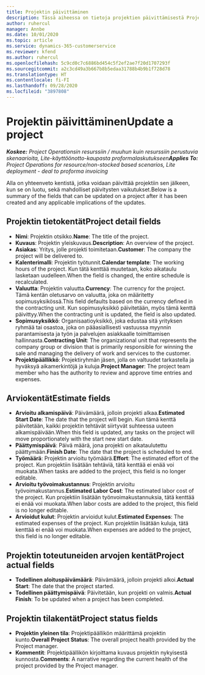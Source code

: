 ```yaml
---
title: Projektin päivittäminen
description: Tässä aiheessa on tietoja projektien päivittämisestä Project Operationsissa.
author: ruhercul
manager: Annbe
ms.date: 10/01/2020
ms.topic: article
ms.service: dynamics-365-customerservice
ms.reviewer: kfend
ms.author: ruhercul
ms.openlocfilehash: 5c9cd0c7c6886bd454c5f2ef2ae7f20d1707293f
ms.sourcegitcommit: a2c3cd49a3b667b8b5edaa31788b4b9b1f728d78
ms.translationtype: HT
ms.contentlocale: fi-FI
ms.lasthandoff: 09/28/2020
ms.locfileid: "3897808"
---
```

# <a name="update-a-project"></a><span data-ttu-id="b31f3-103">Projektin päivittäminen</span><span class="sxs-lookup"><span data-stu-id="b31f3-103">Update a project</span></span>

<span data-ttu-id="b31f3-104">_**Koskee:** Project Operationsin resurssiin / muuhun kuin resurssiin perustuvia skenaarioita, Lite-käyttöönotto-kaupasta proformalaskutukseen_</span><span class="sxs-lookup"><span data-stu-id="b31f3-104">_**Applies To:** Project Operations for resource/non-stocked based scenarios, Lite deployment - deal to proforma invoicing_</span></span>

<span data-ttu-id="b31f3-105">Alla on yhteenveto kentistä, jotka voidaan päivittää projektiin sen jälkeen, kun se on luotu, sekä mahdolliset päivitysten vaikutukset.</span><span class="sxs-lookup"><span data-stu-id="b31f3-105">Below is a summary of the fields that can be updated on a project after it has been created and any applicable implications of the updates.</span></span>

## <a name="project-detail-fields"></a><span data-ttu-id="b31f3-106">Projektin tietokentät</span><span class="sxs-lookup"><span data-stu-id="b31f3-106">Project detail fields</span></span>

- <span data-ttu-id="b31f3-107">**Nimi**: Projektin otsikko.</span><span class="sxs-lookup"><span data-stu-id="b31f3-107">**Name**: The title of the project.</span></span>
- <span data-ttu-id="b31f3-108">**Kuvaus**: Projektin yleiskuvaus.</span><span class="sxs-lookup"><span data-stu-id="b31f3-108">**Description**: An overview of the project.</span></span>
- <span data-ttu-id="b31f3-109">**Asiakas**: Yritys, jolle projekti toimitetaan.</span><span class="sxs-lookup"><span data-stu-id="b31f3-109">**Customer**: The company the project will be delivered to.</span></span>
- <span data-ttu-id="b31f3-110">**Kalenterimalli**: Projektin työtunnit.</span><span class="sxs-lookup"><span data-stu-id="b31f3-110">**Calendar template**: The working hours of the project.</span></span> <span data-ttu-id="b31f3-111">Kun tätä kenttää muutetaan, koko aikataulu lasketaan uudelleen.</span><span class="sxs-lookup"><span data-stu-id="b31f3-111">When the field is changed, the entire schedule is recalculated.</span></span>
- <span data-ttu-id="b31f3-112">**Valuutta**: Projektin valuutta.</span><span class="sxs-lookup"><span data-stu-id="b31f3-112">**Currency**: The currency for the project.</span></span> <span data-ttu-id="b31f3-113">Tämä kentän oletusarvo on valuutta, joka on määritetty sopimusyksikössä.</span><span class="sxs-lookup"><span data-stu-id="b31f3-113">This field defaults based on the currency defined in the contracting unit.</span></span> <span data-ttu-id="b31f3-114">Kun sopimusyksikkö päivitetään, myös tämä kenttä päivittyy.</span><span class="sxs-lookup"><span data-stu-id="b31f3-114">When the contracting unit is updated, the field is also updated.</span></span>
- <span data-ttu-id="b31f3-115">**Sopimusyksikkö**: Organisaatioyksikkö, joka edustaa sitä yrityksen ryhmää tai osastoa, joka on pääasiallisesti vastuussa myynnin parantamisesta ja työn ja palvelujen asiakkaalle toimittamisen hallinnasta.</span><span class="sxs-lookup"><span data-stu-id="b31f3-115">**Contracting Unit**: The organizational unit that represents the company group or division that is primarily responsible for winning the sale and managing the delivery of work and services to the customer.</span></span> 
- <span data-ttu-id="b31f3-116">**Projektipäällikkö**: Projektiryhmän jäsen, jolla on valtuudet tarkastella ja hyväksyä aikamerkintöjä ja kuluja.</span><span class="sxs-lookup"><span data-stu-id="b31f3-116">**Project Manager**: The project team member who has the authority to review and approve time entries and expenses.</span></span>

## <a name="estimate-fields"></a><span data-ttu-id="b31f3-117">Arviokentät</span><span class="sxs-lookup"><span data-stu-id="b31f3-117">Estimate fields</span></span>

- <span data-ttu-id="b31f3-118">**Arvioitu alkamispäivä**: Päivämäärä, jolloin projekti alkaa.</span><span class="sxs-lookup"><span data-stu-id="b31f3-118">**Estimated Start Date**: The date that the project will begin.</span></span> <span data-ttu-id="b31f3-119">Kun tämä kenttä päivitetään, kaikki projektin tehtävät siirtyvät suhteessa uuteen alkamispäivään.</span><span class="sxs-lookup"><span data-stu-id="b31f3-119">When this field is updated, any tasks on the project will move proportionately with the start new start date.</span></span>
- <span data-ttu-id="b31f3-120">**Päättymispäivä**: Päivä määrä, jona projekti on aikataulutettu päättymään.</span><span class="sxs-lookup"><span data-stu-id="b31f3-120">**Finish Date**: The date that the project is scheduled to end.</span></span>
- <span data-ttu-id="b31f3-121">**Työmäärä**: Projektin arvioitu työmäärä.</span><span class="sxs-lookup"><span data-stu-id="b31f3-121">**Effort**: The estimated effort of the project.</span></span> <span data-ttu-id="b31f3-122">Kun projektiin lisätään tehtäviä, tätä kenttää ei enää voi muokata.</span><span class="sxs-lookup"><span data-stu-id="b31f3-122">When tasks are added to the project, this field is no longer editable.</span></span>
- <span data-ttu-id="b31f3-123">**Arvioitu työvoimakustannus**: Projektin arvioitu työvoimakustannus.</span><span class="sxs-lookup"><span data-stu-id="b31f3-123">**Estimated Labor Cost**: The estimated labor cost of the project.</span></span> <span data-ttu-id="b31f3-124">Kun projektiin lisätään työnvoimakustannuksia, tätä kenttää ei enää voi muokata.</span><span class="sxs-lookup"><span data-stu-id="b31f3-124">When labor costs are added to the project, this field is no longer editable.</span></span>
- <span data-ttu-id="b31f3-125">**Arvioidut kulut**: Projektin arvioidut kulut.</span><span class="sxs-lookup"><span data-stu-id="b31f3-125">**Estimated Expenses**: The estimated expenses of the project.</span></span> <span data-ttu-id="b31f3-126">Kun projektiin lisätään kuluja, tätä kenttää ei enää voi muokata.</span><span class="sxs-lookup"><span data-stu-id="b31f3-126">When expenses are added to the project, this field is no longer editable.</span></span>

## <a name="project-actual-fields"></a><span data-ttu-id="b31f3-127">Projektin toteutuneiden arvojen kentät</span><span class="sxs-lookup"><span data-stu-id="b31f3-127">Project actual fields</span></span>
- <span data-ttu-id="b31f3-128">**Todellinen aloituspäivämäärä**: Päivämäärä, jolloin projekti alkoi.</span><span class="sxs-lookup"><span data-stu-id="b31f3-128">**Actual Start**: The date that the project started.</span></span>
- <span data-ttu-id="b31f3-129">**Todellinen päättymispäivä**: Päivitetään, kun projekti on valmis.</span><span class="sxs-lookup"><span data-stu-id="b31f3-129">**Actual Finish**: To be updated when a project has been completed.</span></span>

## <a name="project-status-fields"></a><span data-ttu-id="b31f3-130">Projektin tilakentät</span><span class="sxs-lookup"><span data-stu-id="b31f3-130">Project status fields</span></span>

- <span data-ttu-id="b31f3-131">**Projektin yleinen tila**: Projektipäällikön määrittämä projektin kunto.</span><span class="sxs-lookup"><span data-stu-id="b31f3-131">**Overall Project Status**: The overall project health provided by the Project manager.</span></span>
- <span data-ttu-id="b31f3-132">**Kommentit**: Projektipäällikön kirjoittama kuvaus projektin nykyisestä kunnosta.</span><span class="sxs-lookup"><span data-stu-id="b31f3-132">**Comments**: A narrative regarding the current health of the project provided by the Project manager.</span></span>

